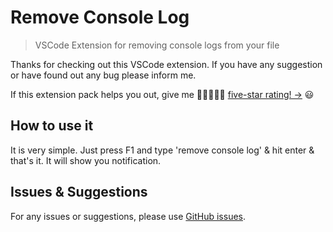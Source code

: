 # Remove Console Log

> VSCode Extension for removing console logs from your file

Thanks for checking out this VSCode extension. If you have any suggestion or have found out any bug please inform me.

If this extension pack helps you out, give me 🌟🌟🌟🌟🌟 [five-star rating! →](https://marketplace.visualstudio.com/items?itemName=c0der-himel.remove-console-log) 😃

## How to use it

It is very simple. Just press F1 and type 'remove console log' & hit enter & that's it. It will show you notification.

## Issues & Suggestions

For any issues or suggestions, please use [GitHub issues](https://github.com/c0der-himel/remove-console-log/issues).
